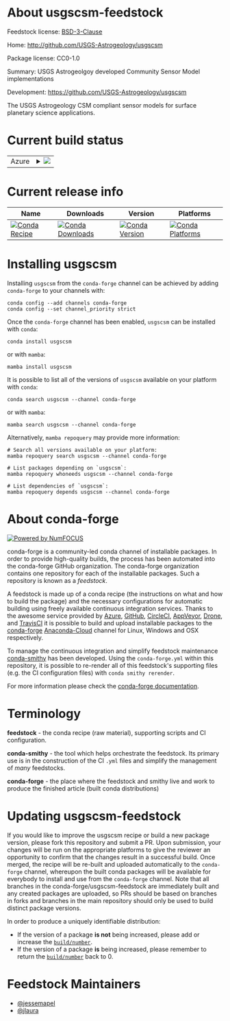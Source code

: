 About usgscsm-feedstock
=======================

Feedstock license: [BSD-3-Clause](https://github.com/conda-forge/usgscsm-feedstock/blob/main/LICENSE.txt)

Home: http://github.com/USGS-Astrogeology/usgscsm

Package license: CC0-1.0

Summary: USGS Astrogeolgoy developed Community Sensor Model implementations

Development: https://github.com/USGS-Astrogeology/usgscsm

The USGS Astrogeology CSM compliant sensor models for surface planetary
science applications.


Current build status
====================


<table>
    
  <tr>
    <td>Azure</td>
    <td>
      <details>
        <summary>
          <a href="https://dev.azure.com/conda-forge/feedstock-builds/_build/latest?definitionId=6518&branchName=main">
            <img src="https://dev.azure.com/conda-forge/feedstock-builds/_apis/build/status/usgscsm-feedstock?branchName=main">
          </a>
        </summary>
        <table>
          <thead><tr><th>Variant</th><th>Status</th></tr></thead>
          <tbody><tr>
              <td>linux_64</td>
              <td>
                <a href="https://dev.azure.com/conda-forge/feedstock-builds/_build/latest?definitionId=6518&branchName=main">
                  <img src="https://dev.azure.com/conda-forge/feedstock-builds/_apis/build/status/usgscsm-feedstock?branchName=main&jobName=linux&configuration=linux%20linux_64_" alt="variant">
                </a>
              </td>
            </tr><tr>
              <td>osx_64</td>
              <td>
                <a href="https://dev.azure.com/conda-forge/feedstock-builds/_build/latest?definitionId=6518&branchName=main">
                  <img src="https://dev.azure.com/conda-forge/feedstock-builds/_apis/build/status/usgscsm-feedstock?branchName=main&jobName=osx&configuration=osx%20osx_64_" alt="variant">
                </a>
              </td>
            </tr>
          </tbody>
        </table>
      </details>
    </td>
  </tr>
</table>

Current release info
====================

| Name | Downloads | Version | Platforms |
| --- | --- | --- | --- |
| [![Conda Recipe](https://img.shields.io/badge/recipe-usgscsm-green.svg)](https://anaconda.org/conda-forge/usgscsm) | [![Conda Downloads](https://img.shields.io/conda/dn/conda-forge/usgscsm.svg)](https://anaconda.org/conda-forge/usgscsm) | [![Conda Version](https://img.shields.io/conda/vn/conda-forge/usgscsm.svg)](https://anaconda.org/conda-forge/usgscsm) | [![Conda Platforms](https://img.shields.io/conda/pn/conda-forge/usgscsm.svg)](https://anaconda.org/conda-forge/usgscsm) |

Installing usgscsm
==================

Installing `usgscsm` from the `conda-forge` channel can be achieved by adding `conda-forge` to your channels with:

```
conda config --add channels conda-forge
conda config --set channel_priority strict
```

Once the `conda-forge` channel has been enabled, `usgscsm` can be installed with `conda`:

```
conda install usgscsm
```

or with `mamba`:

```
mamba install usgscsm
```

It is possible to list all of the versions of `usgscsm` available on your platform with `conda`:

```
conda search usgscsm --channel conda-forge
```

or with `mamba`:

```
mamba search usgscsm --channel conda-forge
```

Alternatively, `mamba repoquery` may provide more information:

```
# Search all versions available on your platform:
mamba repoquery search usgscsm --channel conda-forge

# List packages depending on `usgscsm`:
mamba repoquery whoneeds usgscsm --channel conda-forge

# List dependencies of `usgscsm`:
mamba repoquery depends usgscsm --channel conda-forge
```


About conda-forge
=================

[![Powered by
NumFOCUS](https://img.shields.io/badge/powered%20by-NumFOCUS-orange.svg?style=flat&colorA=E1523D&colorB=007D8A)](https://numfocus.org)

conda-forge is a community-led conda channel of installable packages.
In order to provide high-quality builds, the process has been automated into the
conda-forge GitHub organization. The conda-forge organization contains one repository
for each of the installable packages. Such a repository is known as a *feedstock*.

A feedstock is made up of a conda recipe (the instructions on what and how to build
the package) and the necessary configurations for automatic building using freely
available continuous integration services. Thanks to the awesome service provided by
[Azure](https://azure.microsoft.com/en-us/services/devops/), [GitHub](https://github.com/),
[CircleCI](https://circleci.com/), [AppVeyor](https://www.appveyor.com/),
[Drone](https://cloud.drone.io/welcome), and [TravisCI](https://travis-ci.com/)
it is possible to build and upload installable packages to the
[conda-forge](https://anaconda.org/conda-forge) [Anaconda-Cloud](https://anaconda.org/)
channel for Linux, Windows and OSX respectively.

To manage the continuous integration and simplify feedstock maintenance
[conda-smithy](https://github.com/conda-forge/conda-smithy) has been developed.
Using the ``conda-forge.yml`` within this repository, it is possible to re-render all of
this feedstock's supporting files (e.g. the CI configuration files) with ``conda smithy rerender``.

For more information please check the [conda-forge documentation](https://conda-forge.org/docs/).

Terminology
===========

**feedstock** - the conda recipe (raw material), supporting scripts and CI configuration.

**conda-smithy** - the tool which helps orchestrate the feedstock.
                   Its primary use is in the construction of the CI ``.yml`` files
                   and simplify the management of *many* feedstocks.

**conda-forge** - the place where the feedstock and smithy live and work to
                  produce the finished article (built conda distributions)


Updating usgscsm-feedstock
==========================

If you would like to improve the usgscsm recipe or build a new
package version, please fork this repository and submit a PR. Upon submission,
your changes will be run on the appropriate platforms to give the reviewer an
opportunity to confirm that the changes result in a successful build. Once
merged, the recipe will be re-built and uploaded automatically to the
`conda-forge` channel, whereupon the built conda packages will be available for
everybody to install and use from the `conda-forge` channel.
Note that all branches in the conda-forge/usgscsm-feedstock are
immediately built and any created packages are uploaded, so PRs should be based
on branches in forks and branches in the main repository should only be used to
build distinct package versions.

In order to produce a uniquely identifiable distribution:
 * If the version of a package **is not** being increased, please add or increase
   the [``build/number``](https://docs.conda.io/projects/conda-build/en/latest/resources/define-metadata.html#build-number-and-string).
 * If the version of a package **is** being increased, please remember to return
   the [``build/number``](https://docs.conda.io/projects/conda-build/en/latest/resources/define-metadata.html#build-number-and-string)
   back to 0.

Feedstock Maintainers
=====================

* [@jessemapel](https://github.com/jessemapel/)
* [@jlaura](https://github.com/jlaura/)

